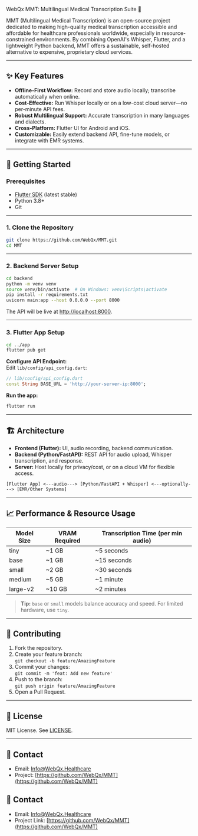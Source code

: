 WebQx MMT: Multilingual Medical Transcription Suite 🌟

MMT (Multilingual Medical Transcription) is an open-source project dedicated to making high-quality medical transcription accessible and affordable for healthcare professionals worldwide, especially in resource-constrained environments. By combining OpenAI's Whisper, Flutter, and a lightweight Python backend, MMT offers a sustainable, self-hosted alternative to expensive, proprietary cloud services.

---

## ✨ Key Features

- **Offline-First Workflow:** Record and store audio locally; transcribe automatically when online.
- **Cost-Effective:** Run Whisper locally or on a low-cost cloud server—no per-minute API fees.
- **Robust Multilingual Support:** Accurate transcription in many languages and dialects.
- **Cross-Platform:** Flutter UI for Android and iOS.
- **Customizable:** Easily extend backend API, fine-tune models, or integrate with EMR systems.

---

## 🚀 Getting Started

### Prerequisites

- [Flutter SDK](https://flutter.dev/docs/get-started/install) (latest stable)
- Python 3.8+
- Git

---

### 1. Clone the Repository

```bash
git clone https://github.com/WebQx/MMT.git
cd MMT
```

---

### 2. Backend Server Setup

```bash
cd backend
python -m venv venv
source venv/bin/activate  # On Windows: venv\Scripts\activate
pip install -r requirements.txt
uvicorn main:app --host 0.0.0.0 --port 8000
```

The API will be live at [http://localhost:8000](http://localhost:8000).

---

### 3. Flutter App Setup

```bash
cd ../app
flutter pub get
```

**Configure API Endpoint:**  
Edit `lib/config/api_config.dart`:

```dart
// lib/config/api_config.dart
const String BASE_URL = 'http://your-server-ip:8000';
```

**Run the app:**

```bash
flutter run
```

---

## 🏗️ Architecture

- **Frontend (Flutter):** UI, audio recording, backend communication.
- **Backend (Python/FastAPI):** REST API for audio upload, Whisper transcription, and response.
- **Server:** Host locally for privacy/cost, or on a cloud VM for flexible access.

```
[Flutter App] <---audio---> [Python/FastAPI + Whisper] <---optionally---> [EMR/Other Systems]
```

---

## 📈 Performance & Resource Usage

| Model Size | VRAM Required | Transcription Time (per min audio) |
|------------|--------------|-------------------------------------|
| tiny       | ~1 GB        | ~5 seconds                         |
| base       | ~1 GB        | ~15 seconds                        |
| small      | ~2 GB        | ~30 seconds                        |
| medium     | ~5 GB        | ~1 minute                          |
| large-v2   | ~10 GB       | ~2 minutes                         |

> **Tip:** `base` or `small` models balance accuracy and speed. For limited hardware, use `tiny`.

---

## 🤝 Contributing

1. Fork the repository.
2. Create your feature branch:  
   `git checkout -b feature/AmazingFeature`
3. Commit your changes:  
   `git commit -m 'feat: Add new feature'`
4. Push to the branch:  
   `git push origin feature/AmazingFeature`
5. Open a Pull Request.

---

## 📄 License

MIT License. See [LICENSE](LICENSE).

---

## 📧 Contact

- Email: Info@WebQx.Healthcare
- Project: [https://github.com/WebQx/MMT](https://github.com/WebQx/MMT)
## 📧 Contact

- Email: Info@WebQx.Healthcare
- Project Link: [https://github.com/WebQx/MMT](https://github.com/WebQx/MMT)

